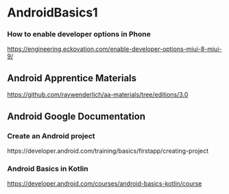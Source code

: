# AndroidBasics1


<h3>How to enable developer options in Phone</h3>

https://engineering.eckovation.com/enable-developer-options-miui-8-miui-9/


<h2> Android Apprentice Materials </h2>

https://github.com/raywenderlich/aa-materials/tree/editions/3.0


<h2> Android Google Documentation </h2>

<h3> Create an Android project </h3>
https://developer.android.com/training/basics/firstapp/creating-project


<h3> Android Basics in Kotlin </h3>

https://developer.android.com/courses/android-basics-kotlin/course
